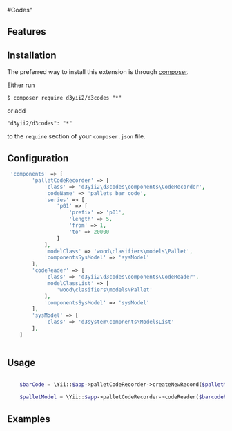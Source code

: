 #Codes"

## Features


## Installation

The preferred way to install this extension is through [composer](http://getcomposer.org/download/).

Either run

```
$ composer require d3yii2/d3codes "*"
```

or add

```
"d3yii2/d3codes": "*"
```

to the `require` section of your `composer.json` file.


## Configuration
```php
 'components' => [
        'palletCodeRecorder' => [
            'class' => 'd3yii2\d3codes\components\CodeRecorder',
            'codeName' => 'pallets bar code',
            'series' => [
                'p01' => [
                    'prefix' => 'p01',
                    'length' => 5,
                    'from' => 1,
                    'to' => 20000
                ]
            ],
            'modelClass' => 'wood\clasifiers\models\Pallet',
            'componentsSysModel' => 'sysModel'
        ],
        'codeReader' => [
            'class' => 'd3yii2\d3codes\components\CodeReader',
            'modelClassList' => [
                'wood\clasifiers\models\Pallet'
            ],
            'componentsSysModel' => 'sysModel'
        ],
        'sysModel' => [
            'class' => 'd3system\compnents\ModelsList'
        ],
    ]
        
```

## Usage
```php

    $barCode = \Yii::$app->palletCodeRecorder->createNewRecord($palletModel->id);

    $palletModel = \Yii::$app->palletCodeRecorder->codeReader($barcodeReadedByBarCodeScaner);       

```
## Examples
